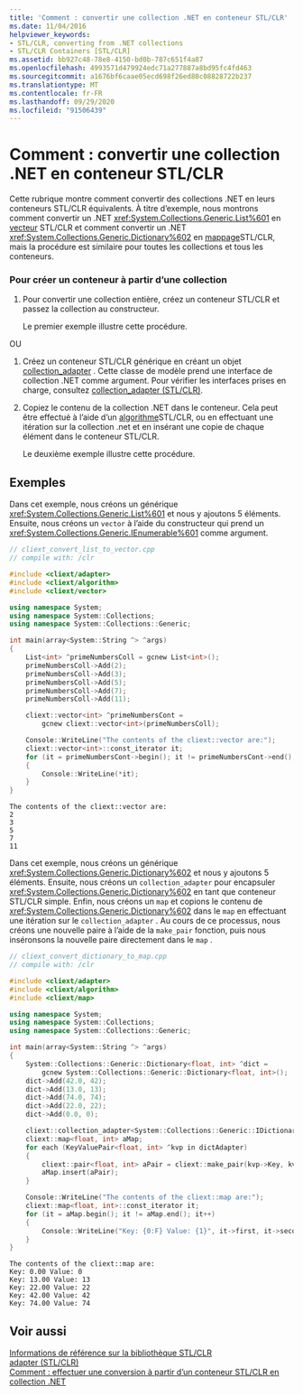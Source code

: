 ```yaml
---
title: 'Comment : convertir une collection .NET en conteneur STL/CLR'
ms.date: 11/04/2016
helpviewer_keywords:
- STL/CLR, converting from .NET collections
- STL/CLR Containers [STL/CLR]
ms.assetid: bb927c48-78e8-4150-bd0b-787c651f4a87
ms.openlocfilehash: 4993571d479924edc71a277887a8bd95fc4fd463
ms.sourcegitcommit: a1676bf6caae05ecd698f26ed80c08828722b237
ms.translationtype: MT
ms.contentlocale: fr-FR
ms.lasthandoff: 09/29/2020
ms.locfileid: "91506439"
---
```

# <a name="how-to-convert-from-a-net-collection-to-a-stlclr-container"></a>Comment : convertir une collection .NET en conteneur STL/CLR

Cette rubrique montre comment convertir des collections .NET en leurs conteneurs STL/CLR équivalents. À titre d’exemple, nous montrons comment convertir un .NET <xref:System.Collections.Generic.List%601> en [vecteur](../dotnet/vector-stl-clr.md) STL/CLR et comment convertir un .NET <xref:System.Collections.Generic.Dictionary%602> en [mappage](../dotnet/map-stl-clr.md)STL/CLR, mais la procédure est similaire pour toutes les collections et tous les conteneurs.

### <a name="to-create-a-container-from-a-collection"></a>Pour créer un conteneur à partir d’une collection

1. Pour convertir une collection entière, créez un conteneur STL/CLR et passez la collection au constructeur.

   Le premier exemple illustre cette procédure.

OU

1. Créez un conteneur STL/CLR générique en créant un objet [collection_adapter](./adapter-stl-clr.md#collection_adapter) . Cette classe de modèle prend une interface de collection .NET comme argument. Pour vérifier les interfaces prises en charge, consultez [collection_adapter (STL/CLR)](./adapter-stl-clr.md#collection_adapter).

1. Copiez le contenu de la collection .NET dans le conteneur. Cela peut être effectué à l’aide d’un [algorithme](../dotnet/algorithm-stl-clr.md)STL/CLR, ou en effectuant une itération sur la collection .net et en insérant une copie de chaque élément dans le conteneur STL/CLR.

   Le deuxième exemple illustre cette procédure.

## <a name="examples"></a>Exemples

Dans cet exemple, nous créons un générique <xref:System.Collections.Generic.List%601> et nous y ajoutons 5 éléments. Ensuite, nous créons un `vector` à l’aide du constructeur qui prend un <xref:System.Collections.Generic.IEnumerable%601> comme argument.

```cpp
// cliext_convert_list_to_vector.cpp
// compile with: /clr

#include <cliext/adapter>
#include <cliext/algorithm>
#include <cliext/vector>

using namespace System;
using namespace System::Collections;
using namespace System::Collections::Generic;

int main(array<System::String ^> ^args)
{
    List<int> ^primeNumbersColl = gcnew List<int>();
    primeNumbersColl->Add(2);
    primeNumbersColl->Add(3);
    primeNumbersColl->Add(5);
    primeNumbersColl->Add(7);
    primeNumbersColl->Add(11);

    cliext::vector<int> ^primeNumbersCont =
        gcnew cliext::vector<int>(primeNumbersColl);

    Console::WriteLine("The contents of the cliext::vector are:");
    cliext::vector<int>::const_iterator it;
    for (it = primeNumbersCont->begin(); it != primeNumbersCont->end(); it++)
    {
        Console::WriteLine(*it);
    }
}
```

```Output
The contents of the cliext::vector are:
2
3
5
7
11
```

Dans cet exemple, nous créons un générique <xref:System.Collections.Generic.Dictionary%602> et nous y ajoutons 5 éléments. Ensuite, nous créons un `collection_adapter` pour encapsuler <xref:System.Collections.Generic.Dictionary%602> en tant que conteneur STL/CLR simple. Enfin, nous créons un `map` et copions le contenu de <xref:System.Collections.Generic.Dictionary%602> dans le `map` en effectuant une itération sur le `collection_adapter` . Au cours de ce processus, nous créons une nouvelle paire à l’aide de la `make_pair` fonction, puis nous inséronsons la nouvelle paire directement dans le `map` .

```cpp
// cliext_convert_dictionary_to_map.cpp
// compile with: /clr

#include <cliext/adapter>
#include <cliext/algorithm>
#include <cliext/map>

using namespace System;
using namespace System::Collections;
using namespace System::Collections::Generic;

int main(array<System::String ^> ^args)
{
    System::Collections::Generic::Dictionary<float, int> ^dict =
        gcnew System::Collections::Generic::Dictionary<float, int>();
    dict->Add(42.0, 42);
    dict->Add(13.0, 13);
    dict->Add(74.0, 74);
    dict->Add(22.0, 22);
    dict->Add(0.0, 0);

    cliext::collection_adapter<System::Collections::Generic::IDictionary<float, int>> dictAdapter(dict);
    cliext::map<float, int> aMap;
    for each (KeyValuePair<float, int> ^kvp in dictAdapter)
    {
        cliext::pair<float, int> aPair = cliext::make_pair(kvp->Key, kvp->Value);
        aMap.insert(aPair);
    }

    Console::WriteLine("The contents of the cliext::map are:");
    cliext::map<float, int>::const_iterator it;
    for (it = aMap.begin(); it != aMap.end(); it++)
    {
        Console::WriteLine("Key: {0:F} Value: {1}", it->first, it->second);
    }
}
```

```Output
The contents of the cliext::map are:
Key: 0.00 Value: 0
Key: 13.00 Value: 13
Key: 22.00 Value: 22
Key: 42.00 Value: 42
Key: 74.00 Value: 74
```

## <a name="see-also"></a>Voir aussi

[Informations de référence sur la bibliothèque STL/CLR](../dotnet/stl-clr-library-reference.md)<br/>
[adapter (STL/CLR)](../dotnet/adapter-stl-clr.md)<br/>
[Comment : effectuer une conversion à partir d’un conteneur STL/CLR en collection .NET](../dotnet/how-to-convert-from-a-stl-clr-container-to-a-dotnet-collection.md)
